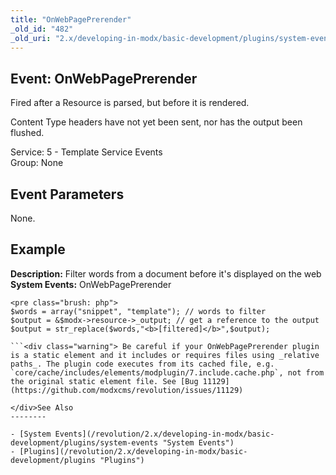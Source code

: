 ```yaml
---
title: "OnWebPagePrerender"
_old_id: "482"
_old_uri: "2.x/developing-in-modx/basic-development/plugins/system-events/onwebpageprerender"
---
```


Event: OnWebPagePrerender
-------------------------

 Fired after a Resource is parsed, but before it is rendered.

 Content Type headers have not yet been sent, nor has the output been flushed.

 Service: 5 - Template Service Events   
 Group: None

Event Parameters
----------------

 None.

Example
-------

 **Description:** Filter words from a document before it's displayed on the web   
**System Events:** OnWebPagePrerender

 ```
<pre class="brush: php">
$words = array("snippet", "template"); // words to filter
$output = &$modx->resource->_output; // get a reference to the output
$output = str_replace($words,"<b>[filtered]</b>",$output);

```<div class="warning"> Be careful if your OnWebPagePrerender plugin is a static element and it includes or requires files using _relative paths_. The plugin code executes from its cached file, e.g. `core/cache/includes/elements/modplugin/7.include.cache.php`, not from the original static element file. See [Bug 11129](https://github.com/modxcms/revolution/issues/11129)

 </div>See Also
--------

- [System Events](/revolution/2.x/developing-in-modx/basic-development/plugins/system-events "System Events")
- [Plugins](/revolution/2.x/developing-in-modx/basic-development/plugins "Plugins")